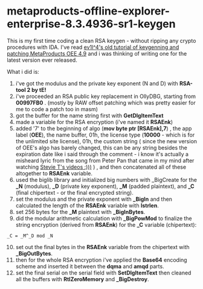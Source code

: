 # metaproducts-offline-explorer-enterprise-8.3.4936-sr1-keygen
This is my first time coding a clean RSA keygen - without ripping any crypto procedures with IDA. I've read [ev1l^4's old tutorial of keygenning and patching MetaProducts OEE 4.9](https://exelab.one/articles/%D1%81%D1%82%D0%B0%D1%82%D1%8C%D0%B8-%D0%BF%D0%BE-%D0%BA%D1%80%D0%B5%D0%BA%D0%B8%D0%BD%D0%B3%D1%83/303-art-460)
and i was thinking of writing one for the latest version ever released.

What i did is:

1. i've got the modulus and the private key exponent (N and D) with **RSA-tool 2 by tE!**
2. i've proceeded an RSA public key replacement in OllyDBG, starting from **00997FB0** . (mostly by RAW offset patching which was pretty easier for me to code a patch too in masm)
3. got the buffer for the name string first with **GetDlgItemText**
4. made a variable for the RSA encryption (i've named it **RSAEnk**)
5. added '7' to the beginning of algo (**mov byte ptr [RSAEnk],7**) , the app label (**OEE**), the name buffer, 01h, the license type (**10000** - which is for the unlimited site license), 01h, the custom string ( since the new version of OEE's algo has barely changed, this can be any string besides the expiration date like i said through the comment - i know it's actually a misheard lyric from the song from Peter Pan that came in my mind after watching [Stevie T's videos :)))](https://www.youtube.com/watch?v=QynJ0NKa1p4&t=412s) ) , and then concatenated all of these altogether to **RSAEnk** variable.
6. used the biglib library and initialized big numbers with _BigCreate for the **_N** (modulus), **_D** (private key exponent), **_M** (padded plaintext), and **_C** (final chipertext - or the final encrypted string).
7. set the modulus and the private exponent with **_BigIn** and then calculated the length of the **RSAEnk** variable with **lstrlen**.
8. set 256 bytes for the **_M** plaintext with **_BigInBytes**.
9. did the modular arithmetic calculation with **_BigPowMod** to finalize the string encryption (derived from **RSAEnk**) for the **_C** variable (chipertext):
```
_C = _M^_D mod _N
```
10. set out the final bytes in the **RSAEnk** variable from the chipertext with **_BigOutBytes**.
11. then for the whole RSA encryption i've applied the **Base64** encoding scheme and inserted it between the **dqma** and **amqd** parts.
12. set the final serial on the serial field with **SetDlgItemText** then cleaned all the buffers with **RtlZeroMemory** and **_BigDestroy**.
